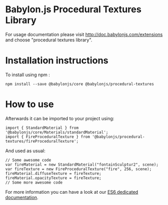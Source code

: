 Babylon.js Procedural Textures Library
=====================

For usage documentation please visit http://doc.babylonjs.com/extensions and choose "procedural textures library".

# Installation instructions

To install using npm :

```
npm install --save @babylonjs/core @babylonjs/procedural-textures
```

# How to use

Afterwards it can be imported to your project using:

```
import { StandardMaterial } from '@babylonjs/core/Materials/standardMaterial';
import { FireProceduralTexture } from '@babylonjs/procedural-textures/fireProceduralTexture';
```

And used as usual:

```
// Some awesome code
var fireMaterial = new StandardMaterial("fontainSculptur2", scene);
var fireTexture = new FireProceduralTexture("fire", 256, scene);
fireMaterial.diffuseTexture = fireTexture;
fireMaterial.opacityTexture = fireTexture;
// Some more awesome code
```

For more information you can have a look at our [ES6 dedicated documentation](https://doc.babylonjs.com/features/es6_support).
